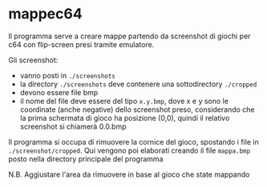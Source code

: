 # mappec64

Il programma serve a creare mappe partendo da screenshot di giochi per c64 con flip-screen presi tramite emulatore.

Gli screenshot:

- vanno posti in `./screenshots`
- la directory `./screenshots` deve contenere una sottodirectory `./cropped`
- devono essere file bmp
- il nome del file deve essere del tipo `x.y.bmp`, dove x e y sono le coordinate (anche negative) dello screenshot preso, considerando che la prima schermata di gioco ha posizione (0,0), quindi il relativo screenshot si chiamerà 0.0.bmp

Il programma si occupa di rimuovere la cornice del gioco, spostando i file in `./screenshot/cropped`. Qui vengono poi elaborati creando il file `mappa.bmp` posto nella directory principale del programma

N.B. Aggiustare l'area da rimuovere in base al gioco che state mappando
